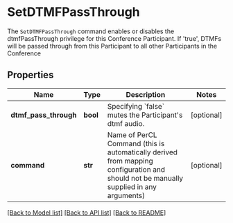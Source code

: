 # SetDTMFPassThrough

The `SetDTMFPassThrough` command enables or disables the dtmfPassThrough privilege for this Conference Participant. If 'true', DTMFs will be passed through from this Participant to all other Participants in the Conference
## Properties
Name | Type | Description | Notes
------------ | ------------- | ------------- | -------------
**dtmf_pass_through** | **bool** | Specifying &#x60;false&#x60; mutes the Participant&#39;s dtmf audio. | [optional] 
**command** | **str** | Name of PerCL Command (this is automatically derived from mapping configuration and should not be manually supplied in any arguments) | [optional] 

[[Back to Model list]](../README.md#documentation-for-models) [[Back to API list]](../README.md#documentation-for-api-endpoints) [[Back to README]](../README.md)


